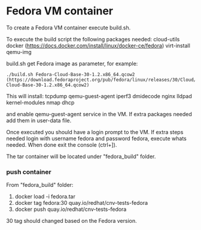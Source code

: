 # Fedora VM container

To create a Fedora VM container execute build.sh.

To execute the build script the following packages needed:
    cloud-utils
    docker (https://docs.docker.com/install/linux/docker-ce/fedora)
    virt-install
    qemu-img

build.sh get Fedora image as parameter, for example:
```
./build.sh Fedora-Cloud-Base-30-1.2.x86_64.qcow2 (https://download.fedoraproject.org/pub/fedora/linux/releases/30/Cloud/x86_64/images/Fedora-Cloud-Base-30-1.2.x86_64.qcow2)
```

This will install:
    tcpdump
    qemu-guest-agent
    iperf3
    dmidecode
    nginx
    lldpad
    kernel-modules
    nmap
    dhcp

and enable qemu-guest-agent service in the VM.
If extra packages needed add them in user-data file.

Once executed you should have a login prompt to the VM.
If extra steps needed login with username fedora and password fedora, execute whats needed.
When done exit the console (ctrl+]).

The tar container will be located under "fedora_build" folder.


### push container
From "fedora_build" folder:
 1. docker load -i fedora.tar
 2. docker tag fedora:30 quay.io/redhat/cnv-tests-fedora
 3. docker push quay.io/redhat/cnv-tests-fedora

30 tag should changed based on the Fedora version.
